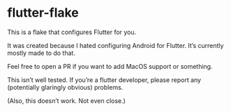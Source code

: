 # flutter-flake

This is a flake that configures Flutter for you.

It was created because I hated configuring Android for Flutter. It’s currently mostly made to do that.

Feel free to open a PR if you want to add MacOS support or something.

This isn’t well tested. If you’re a flutter developer, please report any (potentially glaringly obvious) problems.

(Also, this doesn’t work. Not even close.)
